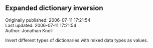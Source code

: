 ## Expanded dictionary inversion  
Originally published: 2006-07-11 17:21:54  
Last updated: 2006-07-11 17:21:54  
Author: Jonathan Knoll  
  
Invert different types of dictionaries with mixed data types as values.